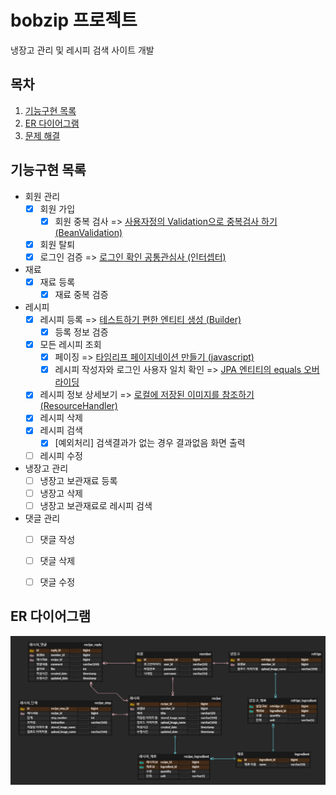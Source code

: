 # bobzip 프로젝트
냉장고 관리 및 레시피 검색 사이트 개발 


## 목차
1. [기능구현 목록](#기능구현-목록)
2. [ER 다이어그램](#er-다이어그램)
3. [문제 해결](#문제_해결)


## 기능구현 목록

* 회원 관리
  * [x] 회원 가입
    * [x] 회원 중복 검사 => [사용자정의 Validation으로 중복검사 하기 (BeanValidation)](https://flowerdragon95.tistory.com/196)
  * [x] 회원 탈퇴 
  * [x] 로그인 검증 => [로그인 확인 공통관심사 (인터셉터)](https://flowerdragon95.tistory.com/197) 
* 재료
  * [x] 재료 등록
    * [x] 재료 중복 검증
* 레시피
  * [x] 레시피 등록 => [테스트하기 편한 엔티티 생성 (Builder)](https://flowerdragon95.tistory.com/195)
    * [x] 등록 정보 검증
  * [x] 모든 레시피 조회
    * [x] 페이징 => [타임리프 페이지네이션 만들기 (javascript)](https://flowerdragon95.tistory.com/201)
    * [x] 레시피 작성자와 로그인 사용자 일치 확인 => [JPA 엔티티의 equals 오버라이딩](https://flowerdragon95.tistory.com/200)
  * [x] 레시피 정보 상세보기 => [로컬에 저장된 이미지를 참조하기 (ResourceHandler)](https://flowerdragon95.tistory.com/199)
  * [x] 레시피 삭제 
  * [x] 레시피 검색 
    * [x] [예외처리] 검색결과가 없는 경우 결과없음 화면 출력
  * [ ] 레시피 수정 
* 냉장고 관리
  * [ ] 냉장고 보관재료 등록 
  * [ ] 냉장고 삭제
  * [ ] 냉장고 보관재료로 레시피 검색
* 댓글 관리
  * [ ] 댓글 작성
  * [ ] 댓글 삭제
  * [ ] 댓글 수정


## ER 다이어그램
![img.png](img.png)
